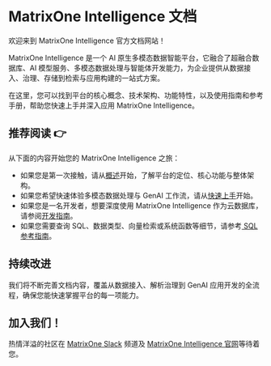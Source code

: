 # **MatrixOne Intelligence 文档**

欢迎来到 MatrixOne Intelligence 官方文档网站！

MatrixOne Intelligence 是一个 AI 原生多模态数据智能平台，它融合了超融合数据库、AI 模型服务、多模态数据处理与智能体开发能力，为企业提供从数据接入、治理、存储到检索与应用构建的一站式方案。

在这里，您可以找到平台的核心概念、技术架构、功能特性，以及使用指南和参考手册，帮助您快速上手并深入应用 MatrixOne Intelligence。

## **推荐阅读 👉**

从下面的内容开始您的 MatrixOne Intelligence 之旅：

- 如果您是第一次接触，请从[概述](MatrixOne-Intelligence/Overview/matrixone-intelligence-introduction.md)开始，了解平台的定位、核心功能与整体架构。
- 如果您希望快速体验多模态数据处理与 GenAI 工作流，请从[快速上手](MatrixOne-Intelligence/Get-Started/workspace.md)开始。
- 如果您是一名开发者，想要深度使用 MatrixOne Intelligence 作为云数据库，请参阅[开发指南](MatrixOne-Intelligence/App-Develop/Tutorial/develop-python-crud-demo.md)。
- 如果您需要查询 SQL、数据类型、向量检索或系统函数等细节，请参考[ SQL 参考指南](MatrixOne-Intelligence/Reference/SQL-Reference/Data-Definition-Language/create-database.md)。

## **持续改进**

我们将不断完善文档内容，覆盖从数据接入、解析治理到 GenAI 应用开发的全流程，确保您能快速掌握平台的每一项能力。

## **加入我们！**

热情洋溢的社区在 [MatrixOne Slack](https://matrixoneworkspace.slack.com/) 频道及 [MatrixOne Intelligence 官网](https://matrixorigin.cn/)等待着您。
